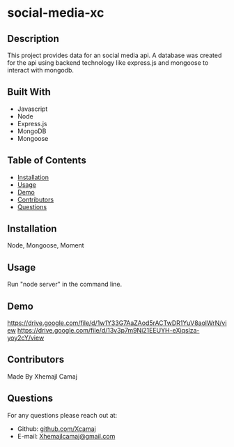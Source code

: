 # social-media-xc

## Description
This project provides data for an social media api. A database was created for the api using backend technology like express.js and mongoose to interact with mongodb.

## Built With
* Javascript
* Node
* Express.js
* MongoDB
* Mongoose



## Table of Contents
* [Installation](#installation)
* [Usage](#usage)
* [Demo](#demo)
* [Contributors](#contributors)
* [Questions](#questions)

## Installation
Node, Mongoose, Moment

## Usage 
Run "node server" in the command line.

## Demo
https://drive.google.com/file/d/1w1Y33G7AaZAod5rACTwDR1YuV8aolWrN/view
https://drive.google.com/file/d/13v3p7m9Ni21EEUYH-eXiqslza-yoy2cY/view

## Contributors
Made By Xhemajl Camaj

## Questions
For any questions please reach out at:
* Github: [github.com/Xcamaj](https://github.com/Xcamaj)
* E-mail: Xhemajlcamaj@gmail.com


